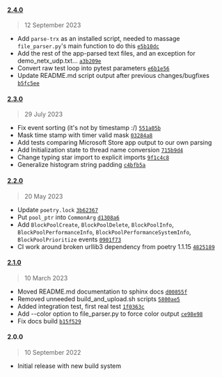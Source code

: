 #### [2.4.0](https://github.com/julianneswinoga/tracex_parser/compare/2.3.0...2.4.0)

> 12 September 2023

- Add `parse-trx` as an installed script, needed to massage `file_parser.py`'s main function to do this [`e5b10dc`](https://github.com/julianneswinoga/tracex_parser/commit/e5b10dc88e3b25a02fafda566132954caf37bfb0)
- Add the rest of the app-parsed text files, and an exception for demo_netx_udp.txt... [`a3b209e`](https://github.com/julianneswinoga/tracex_parser/commit/a3b209e101905a4b0acb5035baf83c736c9e29d8)
- Convert raw test loop into pytest parameters [`e6b1e56`](https://github.com/julianneswinoga/tracex_parser/commit/e6b1e5627a811325ea87fc4e2a2a45a0acbec2dd)
- Update README.md script output after previous changes/bugfixes [`b5fc5ee`](https://github.com/julianneswinoga/tracex_parser/commit/b5fc5ee37593753dcc7cd2e8221e1e3e42d68ba5)

#### [2.3.0](https://github.com/julianneswinoga/tracex_parser/compare/2.2.0...2.3.0)

> 29 July 2023

- Fix event sorting (it's not by timestamp :/) [`551a05b`](https://github.com/julianneswinoga/tracex_parser/commit/551a05b7f447498f2c455146efc8bf6e08ddce77)
- Mask time stamp with timer valid mask [`03284a8`](https://github.com/julianneswinoga/tracex_parser/commit/03284a88e5d311d54d8410a7be89ba685b5e2e94)
- Add tests comparing Microsoft Store app output to our own parsing
- Add Initialization state to thread name conversion [`715b9d4`](https://github.com/julianneswinoga/tracex_parser/commit/715b9d48640fcd3fda6adf9ba1da72f32339c5b3)
- Change typing star import to explicit imports [`9f1c4c8`](https://github.com/julianneswinoga/tracex_parser/commit/9f1c4c86aef95ce78d8dc46d837763892eba571d)
- Generalize histogram string padding [`c4bfb5a`](https://github.com/julianneswinoga/tracex_parser/commit/c4bfb5a6f83f7eb5dc716b4df6ae58a7aae66f3c)

#### [2.2.0](https://github.com/julianneswinoga/tracex_parser/compare/2.1.0...2.2.0)

> 20 May 2023

- Update `poetry.lock` [`3b62367`](https://github.com/julianneswinoga/tracex_parser/commit/3b62367fe8423a462ef4b5e0f4045dc7feaeb374)
- Put `pool_ptr` into `CommonArg` [`d1308a6`](https://github.com/julianneswinoga/tracex_parser/commit/d1308a60387292b277b270d648785a56b46987ad)
- Add `BlockPoolCreate`, `BlockPoolDelete`, `BlockPoolInfo`, `BlockPoolPerformanceInfo`, `BlockPoolPerformanceSystemInfo`, `BlockPoolPrioritize` events [`0901f73`](https://github.com/julianneswinoga/tracex_parser/commit/0901f739f5ef4c9303a72817a6b93984f08bffd2)
- CI work around broken urllib3 dependency from poetry 1.1.15 [`4825189`](https://github.com/julianneswinoga/tracex_parser/commit/482518904c82b9f0a448a7abc338759b11540952)

#### [2.1.0](https://github.com/julianneswinoga/tracex_parser/compare/2.0.0...2.1.0)

> 10 March 2023

- Moved README.md documentation to sphinx docs [`d00855f`](https://github.com/julianneswinoga/tracex_parser/commit/d00855f34a0e6ee224b0c1ab3e92b4f5081e2bf8)
- Removed unneeded build_and_upload.sh scripts [`5800ae5`](https://github.com/julianneswinoga/tracex_parser/commit/5800ae5fb1a46332f419227f1b8b2ea922a79212)
- Added integration test, first real test [`1f0363c`](https://github.com/julianneswinoga/tracex_parser/commit/1f0363c25251127e7fab159c3637e7972f76f360)
- Add --color option to file_parser.py to force color output [`ce98e98`](https://github.com/julianneswinoga/tracex_parser/commit/ce98e98c5993ec654138c76a9445e16197e799c4)
- Fix docs build [`b15f529`](https://github.com/julianneswinoga/tracex_parser/commit/b15f529fb1a8e3851dea39eca06669b1d1fddfc3)

#### 2.0.0

> 10 September 2022

- Initial release with new build system
